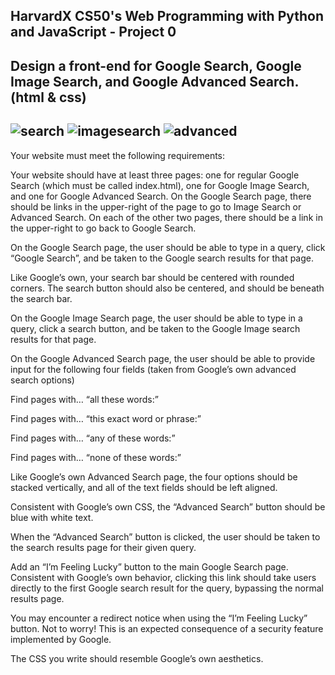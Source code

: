 HarvardX  CS50's Web Programming with Python and JavaScript - Project 0
---
Design a front-end for Google Search, Google Image Search, and Google Advanced Search. (html & css)
---
![search](https://github.com/blaineprickett/CS50-Search/assets/109476886/acfc7148-9de5-4b00-9848-9caf214c2670)
![imagesearch](https://github.com/blaineprickett/CS50-Search/assets/109476886/95c3df11-b726-44c6-bda7-401f54831f15)
![advanced](https://github.com/blaineprickett/CS50-Search/assets/109476886/b6f69b83-dea0-468f-9925-d7b7bc3500b6)
---
Your website must meet the following requirements:

Your website should have at least three pages: one for regular Google Search (which must be called index.html), one for Google Image Search, and one for Google Advanced Search.
On the Google Search page, there should be links in the upper-right of the page to go to Image Search or Advanced Search. On each of the other two pages, there should be a link in the upper-right to go back to Google Search.

On the Google Search page, the user should be able to type in a query, click “Google Search”, and be taken to the Google search results for that page.

Like Google’s own, your search bar should be centered with rounded corners. The search button should also be centered, and should be beneath the search bar.

On the Google Image Search page, the user should be able to type in a query, click a search button, and be taken to the Google Image search results for that page.

On the Google Advanced Search page, the user should be able to provide input for the following four fields (taken from Google’s own advanced search options)

Find pages with… “all these words:”

Find pages with… “this exact word or phrase:”

Find pages with… “any of these words:”

Find pages with… “none of these words:”

Like Google’s own Advanced Search page, the four options should be stacked vertically, and all of the text fields should be left aligned.

Consistent with Google’s own CSS, the “Advanced Search” button should be blue with white text.

When the “Advanced Search” button is clicked, the user should be taken to the search results page for their given query.

Add an “I’m Feeling Lucky” button to the main Google Search page. Consistent with Google’s own behavior, clicking this link should take users directly to the first Google search result for the query, bypassing the normal results page.

You may encounter a redirect notice when using the “I’m Feeling Lucky” button. Not to worry! This is an expected consequence of a security feature implemented by Google.

The CSS you write should resemble Google’s own aesthetics.
